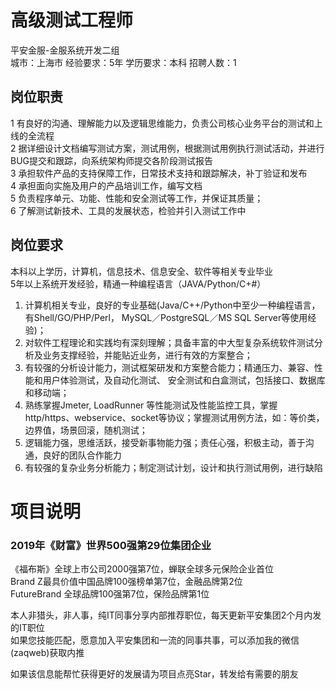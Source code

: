 # 高级测试工程师
平安金服-金服系统开发二组  
城市：上海市 经验要求：5年 学历要求：本科  招聘人数：1

## 岗位职责
1	有良好的沟通、理解能力以及逻辑思维能力，负责公司核心业务平台的测试和上线的全流程   
2	据详细设计文档编写测试方案，测试用例，根据测试用例执行测试活动，并进行BUG提交和跟踪，向系统架构师提交各阶段测试报告   
3	承担软件产品的支持保障工作，日常技术支持和跟踪解决，补丁验证和发布   
4	承担面向实施及用户的产品培训工作，编写文档   
5	负责程序单元、功能、性能和安全测试等工作，并保证其质量；   
6	了解测试新技术、工具的发展状态，检验并引入测试工作中

## 岗位要求
本科以上学历，计算机，信息技术、信息安全、软件等相关专业毕业   
5年以上系统开发经验，精通一种编程语言（JAVA/Python/C+#）   
1.	计算机相关专业，良好的专业基础(Java/C++/Python中至少一种编程语言，有Shell/GO/PHP/Perl， MySQL／PostgreSQL／MS SQL Server等使用经验)；   
2.	对软件工程理论和实践均有深刻理解；具备丰富的中大型复杂系统软件测试分析及业务支撑经验，并能贴近业务，进行有效的方案整合；   
3.	有较强的分析设计能力，测试框架研发和方案整合能力；精通压力、兼容、性能和用户体验测试，及自动化测试、 安全测试和白盒测试，包括接口、数据库和移动端；   
4.	熟练掌握Jmeter, LoadRunner 等性能测试及性能监控工具，掌握http/https、webservice、socket等协议；掌握测试用例方法，如：等价类，边界值，场景回滚，随机测试；   
5.	逻辑能力强，思维活跃，接受新事物能力强；责任心强，积极主动，善于沟通，良好的团队合作能力   
1.	有较强的复杂业务分析能力；制定测试计划，设计和执行测试用例，进行缺陷

# 项目说明

### 2019年《财富》世界500强第29位集团企业
《福布斯》全球上市公司2000强第7位，蝉联全球多元保险企业首位  
Brand Z最具价值中国品牌100强榜单第7位，金融品牌第2位  
FutureBrand 全球品牌100强第7位，保险品牌第1位

本人非猎头，非人事，纯IT同事分享内部推荐职位，每天更新平安集团2个月内发的IT职位  
如果您技能匹配，愿意加入平安集团和一流的同事共事，可以添加我的微信(zaqweb)获取内推 

如果该信息能帮忙获得更好的发展请为项目点亮Star，转发给有需要的朋友




